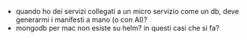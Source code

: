 - quando ho dei servizi collegati a un micro servizio come un db, deve generarmi i manifesti a mano (o con AI)?
- mongodb per mac non esiste su helm? in questi casi che si fa?